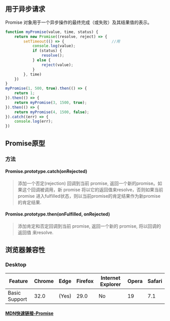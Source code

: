 ## 用于异步请求
Promise 对象用于一个异步操作的最终完成（或失败）及其结果值的表示。


```js
function myPromise(value, time, status) { 
    return new Promise((resolve, reject) => {
        setTimeout(() => {                     //用
            console.log(value);
            if (status) {
                resolve();
            } else {
                reject(value);
            }
        }, time)
    })
}
myPromise(1, 500, true).then(() => {
    return 1;
}).then(() => {
    return myPromise(3, 1500, true);
}).then(() => {
    return myPromise(4, 1500, false);
}).catch((err) => {
    console.log(err);
})
```
## Promise原型

### 方法
#### Promise.prototype.catch(onRejected)
> 添加一个否定(rejection) 回调到当前 promise, 返回一个新的promise。如果这个回调被调用，新 promise 将以它的返回值来resolve，否则如果当前promise 进入fulfilled状态，则以当前promise的肯定结果作为新promise的肯定结果.
#### Promise.prototype.then(onFulfilled, onRejected)
> 添加肯定和否定回调到当前 promise, 返回一个新的 promise, 将以回调的返回值 来resolve.


## 浏览器兼容性
### Desktop
Feature | Chrome | Edge | Firefox | Internet Explorer | Opera | Safari
---|---|---|---|---|---|--- 
Basic Support | 32.0 | (Yes) | 29.0 | No | 19 | 7.1

#### [MDN快速链接-Promise](https://developer.mozilla.org/zh-CN/docs/Web/JavaScript/Reference/Global_Objects/Promise)

